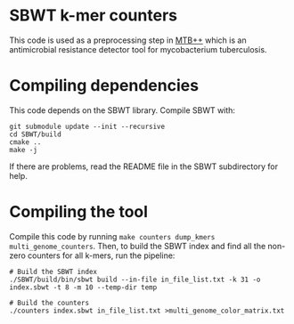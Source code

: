 # SBWT k-mer counters

This code is used as a preprocessing step in [MTB++](https://github.com/M-Serajian/MTB-plus-plus) which is an antimicrobial resistance detector tool for mycobacterium tuberculosis. 

# Compiling dependencies

This code depends on the SBWT library. Compile SBWT with:

```
git submodule update --init --recursive
cd SBWT/build
cmake ..
make -j
```

If there are problems, read the README file in the SBWT subdirectory for help.

# Compiling the tool

Compile this code by running `make counters dump_kmers multi_genome_counters`. Then, to build the SBWT index and find all the non-zero counters for all k-mers, run the pipeline:

```
# Build the SBWT index
./SBWT/build/bin/sbwt build --in-file in_file_list.txt -k 31 -o index.sbwt -t 8 -m 10 --temp-dir temp

# Build the counters
./counters index.sbwt in_file_list.txt >multi_genome_color_matrix.txt
```
